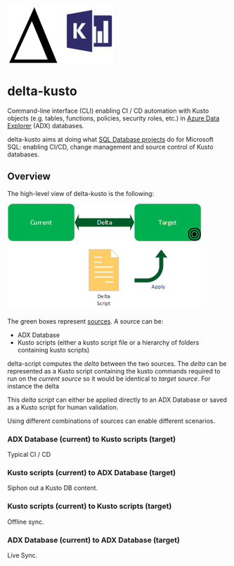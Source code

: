 ![delta-kusto](delta-kusto.png)

# delta-kusto

Command-line interface (CLI) enabling CI / CD automation with Kusto objects (e.g. tables, functions, policies, security roles, etc.)
in [Azure Data Explorer](https://docs.microsoft.com/en-us/azure/data-explorer/data-explorer-overview) (ADX) databases.

delta-kusto aims at doing what [SQL Database projects](https://docs.microsoft.com/en-us/sql/ssdt/project-oriented-offline-database-development) do for Microsoft SQL:  enabling CI/CD, change management and source control of Kusto databases.

## Overview

The high-level view of delta-kusto is the following:

![Overview diagram](documentation/overview.png)

The green boxes represent [sources](documentation/sources.md).  A source can be:

* ADX Database
* Kusto scripts (either a kusto script file or a hierarchy of folders containing kusto scripts)

delta-script computes the *delta* between the two sources.  The *delta* can be represented as a Kusto script containing the kusto commands required to run on the *current source* so it would be identical to *target source*.  For instance the delta 

This *delta script* can either be applied directly to an ADX Database or saved as a Kusto script for human validation.

Using different combinations of sources can enable different scenarios.

### ADX Database (current) to Kusto scripts (target)

Typical CI / CD

### Kusto scripts (current) to ADX Database (target)

Siphon out a Kusto DB content.

### Kusto scripts (current) to Kusto scripts (target)

Offline sync.

### ADX Database (current) to ADX Database (target)

Live Sync.